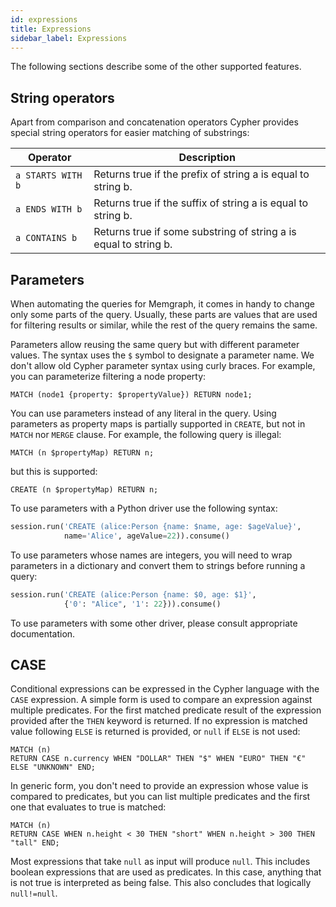 ```yaml
---
id: expressions
title: Expressions
sidebar_label: Expressions
---
```


The following sections describe some of the other supported features.

## String operators

Apart from comparison and concatenation operators Cypher provides special
string operators for easier matching of substrings:

| Operator          | Description                                                      |
| ----------------- | ---------------------------------------------------------------- |
| `a STARTS WITH b` | Returns true if the prefix of string a is equal to string b.     |
| `a ENDS WITH b`   | Returns true if the suffix of string a is equal to string b.     |
| `a CONTAINS b`    | Returns true if some substring of string a is equal to string b. |

## Parameters

When automating the queries for Memgraph, it comes in handy to change only some
parts of the query. Usually, these parts are values that are used for filtering
results or similar, while the rest of the query remains the same.

Parameters allow reusing the same query but with different parameter values. The
syntax uses the `$` symbol to designate a parameter name. We don't allow old
Cypher parameter syntax using curly braces. For example, you can parameterize
filtering a node property:

```cypher
MATCH (node1 {property: $propertyValue}) RETURN node1;
```

You can use parameters instead of any literal in the query. Using parameters as
property maps is partially supported in `CREATE`, but not in `MATCH` nor `MERGE`
clause. For example, the following query is illegal:

```cypher
MATCH (n $propertyMap) RETURN n;
```

but this is supported:

```cypher
CREATE (n $propertyMap) RETURN n;
```

To use parameters with a Python driver use the following syntax:

```python
session.run('CREATE (alice:Person {name: $name, age: $ageValue}',
            name='Alice', ageValue=22)).consume()
```

To use parameters whose names are integers, you will need to wrap parameters in
a dictionary and convert them to strings before running a query:

```python
session.run('CREATE (alice:Person {name: $0, age: $1}',
            {'0': "Alice", '1': 22})).consume()
```

To use parameters with some other driver, please consult appropriate
documentation.

## CASE

Conditional expressions can be expressed in the Cypher language with the `CASE`
expression. A simple form is used to compare an expression against multiple
predicates. For the first matched predicate result of the expression provided
after the `THEN` keyword is returned. If no expression is matched value
following `ELSE` is returned is provided, or `null` if `ELSE` is not used:

```cypher
MATCH (n)
RETURN CASE n.currency WHEN "DOLLAR" THEN "$" WHEN "EURO" THEN "€" ELSE "UNKNOWN" END;
```

In generic form, you don't need to provide an expression whose value is compared
to predicates, but you can list multiple predicates and the first one that
evaluates to true is matched:

```cypher
MATCH (n)
RETURN CASE WHEN n.height < 30 THEN "short" WHEN n.height > 300 THEN "tall" END;
```

Most expressions that take `null` as input will produce `null`. This includes boolean expressions that are used as
predicates. In this case, anything that is not true is interpreted as being false. This also concludes that logically `null!=null`.
